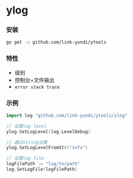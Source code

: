 # ylog

### 安装

```sh
go get -u github.com/link-yundi/ytools
```

### 特性

- 级别
- 控制台+文件输出
- `error stack trace`

### 示例

```go
import log "github.com/link-yundi/ytools/ylog"

// 设置log level
ylog.SetLogLevel(log.LevelDebug)

// 通过string设置
ylog.SetLogLevelFromStr("info")

// 设置log file
logFilePath := "log/to/path"
log.SetLogFile(logFilePath)
```

